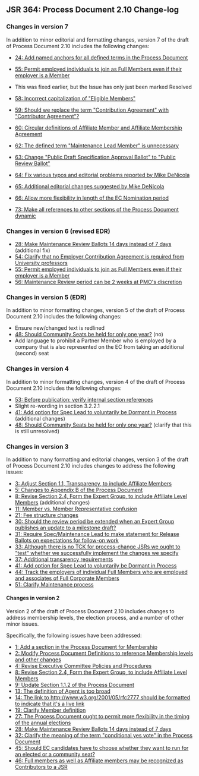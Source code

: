 ## JSR 364: Process Document 2.10 Change-log

### Changes in version 7

In addition to minor editorial and formatting changes, version 7 of the draft of Process Document 2.10 includes the following changes:

*   [24: Add named anchors for all defined terms in the Process Document](https://github.com/jcp-org/jcpnext4/issues/24)
*   [55: Permit employed individuals to join as Full Members even if their employer is a Member](https://github.com/jcp-org/jcpnext4/issues/49)

*   This was fixed earlier, but the Issue has only just been marked Resolved

*   [58: Incorrect capitalization of "Eligible Members"](https://github.com/jcp-org/jcpnext4/issues/52)
*   [59: Should we replace the term "Contribution Agreement" with "Contributor Agreement"?](https://github.com/jcp-org/jcpnext4/issues/53)
*   [60: Circular definitions of Affiliate Member and Affiliate Membership Agreement](https://github.com/jcp-org/jcpnext4/issues/54)
*   [62: The defined term "Maintenance Lead Member" is unnecessary](https://github.com/jcp-org/jcpnext4/issues/56)
*   [](https://github.com/jcp-org/jcpnext4/issues/52)[63: Change "Public Draft Specification Approval Ballot" to "Public Review Ballot"](https://github.com/jcp-org/jcpnext4/issues/57)
*   [](https://github.com/jcp-org/jcpnext4/issues/52)[64: Fix various typos and editorial problems reported by Mike DeNicola](https://github.com/jcp-org/jcpnext4/issues/58)
*   [65: Additional editorial changes suggested by Mike DeNicola](https://github.com/jcp-org/jcpnext4/issues/58)
*   [66: Allow more flexibility in length of the EC Nomination period](https://github.com/jcp-org/jcpnext4/issues/60)
*   [73: Make all references to other sections of the Process Document dynamic](https://github.com/jcp-org/jcpnext4/issues/67)

### Changes in version 6 (revised EDR)

*   [28: Make Maintenance Review Ballots 14 days instead of 7 days](https://github.com/jcp-org/jcpnext4/issues/9) (additional fix)
*   [54: Clarify that no Employer Contribution Agreement is required from University professors](https://github.com/jcp-org/jcpnext4/issues/48)
*   [55: Permit employed individuals to join as Full Members even if their employer is a Member](https://github.com/jcp-org/jcpnext4/issues/49)
*   [56: Maintenance Review period can be 2 weeks at PMO's discretion](https://github.com/jcp-org/jcpnext4/issues/50)

### Changes in version 5 (EDR)

In addition to minor formatting changes, version 5 of the draft of Process Document 2.10 includes the following changes:

*   Ensure new/changed text is redlined
*   [48: Should Community Seats be held for only one year?](https://github.com/jcp-org/jcpnext4/issues/12) (no)
*   Add language to prohibit a Partner Member who is employed by a company that is also represented on the EC from taking an additional (second) seat

### Changes in version 4

In addition to minor formatting changes, version 4 of the draft of Process Document 2.10 includes the following changes:

*   [53: Before publication: verify internal section references](https://github.com/jcp-org/jcpnext4/issues/46)
*   Slight re-wording in section 3.2.2.1
*   [41: Add option for Spec Lead to voluntarily be Dormant in Process](https://github.com/jcp-org/jcpnext4/issues/12) (additional changes)
*   [48: Should Community Seats be held for only one year?](https://github.com/jcp-org/jcpnext4/issues/12) (clarify that this is still unresolved)

### Changes in version 3

In addition to many formatting and editorial changes, version 3 of the draft of Process Document 2.10 includes changes to address the following issues:

*   [3: Adjust Section 1.1, Transparency, to include Affiliate Members](https://github.com/jcp-org/jcpnext4/issues/12)
*   [5: Changes to Appendix B of the Process Document](https://github.com/jcp-org/jcpnext4/issues/14)
*   [8: Revise Section 2.4, Form the Expert Group, to include Affiliate Level Members](https://github.com/jcp-org/jcpnext4/issues/16) (additional changes)
*   [11: Member vs. Member Representative confusion](https://github.com/jcp-org/jcpnext4/issues/32)
*   [21: Fee structure changes](https://github.com/jcp-org/jcpnext4/issues/22)
*   [30: Should the review period be extended when an Expert Group publishes an update to a milestone draft?](https://github.com/jcp-org/jcpnext4/issues/26)
*   [31: Require Spec/Maintenance Lead to make statement for Release Ballots on expectations for follow-on work](https://github.com/jcp-org/jcpnext4/issues/29)
*   [33: Although there is no TCK for process-change JSRs we ought to "test" whether we successfully implement the changes we specify](https://github.com/jcp-org/jcpnext4/issues/29)[](https://github.com/jcp-org/jcpnext4/issues/18)
*   [37: Additional transarency requirements](https://github.com/jcp-org/jcpnext4/issues/32)
*   [41: Add option for Spec Lead to voluntarily be Dormant in Process](https://github.com/jcp-org/jcpnext4/issues/29)
*   [44: Track the employers of individual Full Members who are employed and associates of Full Corporate Members](https://github.com/jcp-org/jcpnext4/issues/38)
*   [51: Clarify Maintenance process](https://github.com/jcp-org/jcpnext4/issues/45)

#### Changes in version 2

Version 2 of the draft of Process Document 2.10 includes changes to address membership levels, the election process, and a number of other minor issues.

Specifically, the following issues have been addressed:

*   [1: Add a section in the Process Document for Membership](https://github.com/jcp-org/jcpnext4/issues/10)
*   [2: Modify Process Document Definitions to reference Membership levels and other changes](https://github.com/jcp-org/jcpnext4/issues/11)
*   [4: Revise Executive Committee Policies and Procedures](https://github.com/jcp-org/jcpnext4/issues/13)
*   [8: Revise Section 2.4, Form the Expert Group, to include Affiliate Level Members](https://github.com/jcp-org/jcpnext4/issues/16)
*   [9: Update Section 1.1.2 of the Process Document](https://github.com/jcp-org/jcpnext4/issues/17)
*   [13: The definition of Agent is too broad](https://github.com/jcp-org/jcpnext4/issues/2)
*   [14: The link to http://www.w3.org/2001/05/rfc2777 should be formatted to indicate that it's a live link](https://github.com/jcp-org/jcpnext4/issues/3)
*   [19: Clarify Member definition](https://github.com/jcp-org/jcpnext4/issues/4)
*   [27: The Process Document ought to permit more flexibility in the timing of the annual elections](https://github.com/jcp-org/jcpnext4/issues/8)
*   [28: Make Maintenance Review Ballots 14 days instead of 7 days](https://github.com/jcp-org/jcpnext4/issues/9)
*   [32: Clarify the meaning of the term "conditional yes vote" in the Process Document](https://github.com/jcp-org/jcpnext4/issues/28)
*   [45: Should EC candidates have to choose whether they want to run for an elected or a community seat?](https://github.com/jcp-org/jcpnext4/issues/39)
*   [46: Full members as well as Affiliate members may be recognized as Contributors to a JSR](https://github.com/jcp-org/jcpnext4/issues/40)